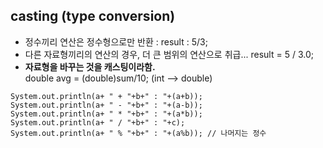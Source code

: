 ## casting (type conversion)
- 정수끼리 연산은 정수형으로만 반환 : result : 5/3;
- 다른 자료형끼리의 연산의 경우, 더 큰 범위의 연산으로 취급... result = 5 / 3.0;
- **자료형을 바꾸는 것을 캐스팅이라함.**  
double avg = (double)sum/10; (int --> double)
  
```
System.out.println(a+ " + "+b+" : "+(a+b));
System.out.println(a+ " - "+b+" : "+(a-b));
System.out.println(a+ " * "+b+" : "+(a*b));
System.out.println(a+ " / "+b+" : "+c);
System.out.println(a+ " % "+b+" : "+(a%b)); // 나머지는 정수 
```
 

